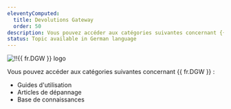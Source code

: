 ```yaml
---
eleventyComputed:
  title: Devolutions Gateway
  order: 50
description: Vous pouvez accéder aux catégories suivantes concernant {{ fr.DGW }} ':' Guides d'utilisation, Articles de dépannage et Base de connaissances
status: Topic available in German language
---
```

![!!{{ fr.DGW }} logo](https://webdevolutions.blob.core.windows.net/images/projects/gateway/logos/gateway-color-shadow.svg)  

Vous pouvez accéder aux catégories suivantes concernant {{ fr.DGW }} :  

* Guides d'utilisation  
* Articles de dépannage  
* Base de connaissances  